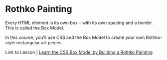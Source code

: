 <h1>Rothko Painting</h1>
<p>Every HTML element is its own box – with its own spacing and a border. This is called the Box Model.</p>

<p>In this course, you'll use CSS and the Box Model to create your own Rothko-style rectangular art pieces.</p>

<p>Link to Lesson | <a target="_blank" href="https://www.freecodecamp.org/learn/2022/responsive-web-design/learn-the-css-box-model-by-building-a-rothko-painting/step-1">Learn the CSS Box Model by Building a Rothko Painting</a></p>